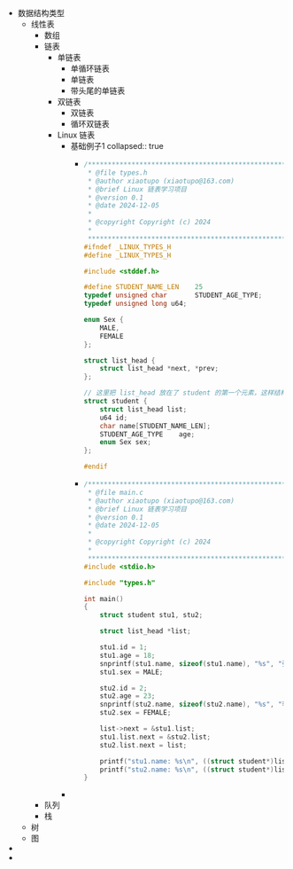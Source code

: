 - 数据结构类型
	- 线性表
		- 数组
		- 链表
			- 单链表
				- 单循环链表
				- 单链表
				- 带头尾的单链表
			- 双链表
				- 双链表
				- 循环双链表
			- Linux 链表
				- 基础例子1
				  collapsed:: true
					- ```c
					  /********************************************************************************
					   * @file types.h
					   * @author xiaotupo (xiaotupo@163.com)
					   * @brief Linux 链表学习项目
					   * @version 0.1
					   * @date 2024-12-05
					   * 
					   * @copyright Copyright (c) 2024
					   * 
					   ********************************************************************************/
					  #ifndef _LINUX_TYPES_H
					  #define _LINUX_TYPES_H
					  
					  #include <stddef.h>
					  
					  #define STUDENT_NAME_LEN    25
					  typedef unsigned char       STUDENT_AGE_TYPE;
					  typedef unsigned long u64;
					  
					  enum Sex {
					      MALE,
					      FEMALE
					  };
					  
					  struct list_head {
					      struct list_head *next, *prev;
					  };
					  
					  // 这里把 list_head 放在了 student 的第一个元素，这样结构体的首地址就是 list_head 的地址
					  struct student {
					      struct list_head list;
					      u64 id;
					      char name[STUDENT_NAME_LEN];
					      STUDENT_AGE_TYPE    age;
					      enum Sex sex;
					  };
					  
					  #endif
					  
					  ```
					- ```c
					  /********************************************************************************
					   * @file main.c
					   * @author xiaotupo (xiaotupo@163.com)
					   * @brief Linux 链表学习项目
					   * @version 0.1
					   * @date 2024-12-05
					   *
					   * @copyright Copyright (c) 2024
					   *
					   ********************************************************************************/
					  #include <stdio.h>
					  
					  #include "types.h"
					  
					  int main()
					  {
					      struct student stu1, stu2;
					  
					      struct list_head *list;
					  
					      stu1.id = 1;
					      stu1.age = 18;
					      snprintf(stu1.name, sizeof(stu1.name), "%s", "张三丰");
					      stu1.sex = MALE;
					  
					      stu2.id = 2;
					      stu2.age = 23;
					      snprintf(stu2.name, sizeof(stu2.name), "%s", "李清照");
					      stu2.sex = FEMALE;
					  
					      list->next = &stu1.list;
					      stu1.list.next = &stu2.list;
					      stu2.list.next = list;
					  
					      printf("stu1.name: %s\n", ((struct student*)list->next)->name);
					      printf("stu2.name: %s\n", ((struct student*)list->next->next)->name);
					  }
					  
					  ```
				-
		- 队列
		- 栈
	- 树
	- 图
-
-